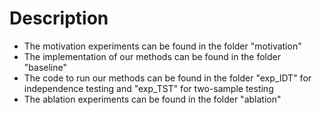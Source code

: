 # Description
* The motivation experiments can be found in the folder "motivation"
* The implementation of our methods can be found in the folder "baseline"
* The code to run our methods can be found in the folder "exp_IDT" for independence testing and "exp_TST" for two-sample testing
* The ablation experiments can be found in the folder "ablation"
